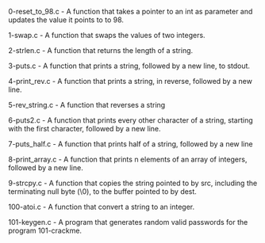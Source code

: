 0-reset_to_98.c - A  function that takes a pointer to an int as parameter and updates the value it points to to 98.

1-swap.c - A function that swaps the values of two integers.

2-strlen.c - A function that returns the length of a string.

3-puts.c - A function that prints a string, followed by a new line, to stdout.

4-print_rev.c - A function that prints a string, in reverse, followed by a new line.

5-rev_string.c - A function that reverses a string

6-puts2.c - A function that prints every other character of a string, starting with the first character, followed by a new line.

7-puts_half.c - A function that prints half of a string, followed by a new line

8-print_array.c - A function that prints n elements of an array of integers, followed by a new line.

9-strcpy.c - A function that copies the string pointed to by src, including the terminating null byte (\0), to the buffer pointed to by dest.

100-atoi.c - A function that convert a string to an integer.

101-keygen.c - A program that generates random valid passwords for the program 101-crackme.

